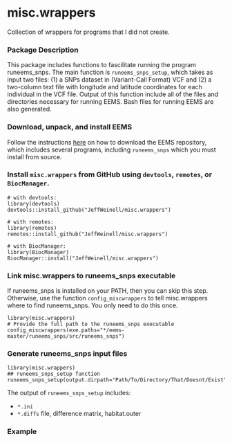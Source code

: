 # misc.wrappers
 Collection of wrappers for programs that I did not create.

### Package Description
This package includes functions to fascilitate running the program runeems_snps. The main function is ```runeems_snps_setup```, which takes as input two files: (1) a SNPs dataset in (Variant-Call Format) VCF and (2) a two-column text file with longitude and latitude coordinates for each individual in the VCF file. Output of this function include all of the files and directories necessary for running EEMS. Bash files for running EEMS are also generated.

### Download, unpack, and install EEMS
Follow the instructions [here](https://github.com/dipetkov/eems) on how to download the EEMS repository, which includes several programs, including ```runeems_snps``` which you must install from source.

### Install ```misc.wrappers``` from GitHub using ```devtools```, ```remotes```, or ```BiocManager```.
```
# with devtools:
library(devtools)
devtools::install_github("JeffWeinell/misc.wrappers")

# with remotes:
library(remotes)
remotes::install_github("JeffWeinell/misc.wrappers")

# with BiocManager:
library(BiocManager)
BiocManager::install("JeffWeinell/misc.wrappers")
```

### Link misc.wrappers to runeems_snps executable
If runeems_snps is installed on your PATH, then you can skip this step. Otherwise, use the function ```config_miscwrappers``` to tell misc.wrappers where to find runeems_snps. You only need to do this once.
```
library(misc.wrappers)
# Provide the full path to the runeems_snps executable
config_miscwrappers(exe.paths="*/eems-master/runeems_snps/src/runeems_snps")
```

### Generate runeems_snps input files
```
library(misc.wrappers)
## runeems_snps_setup function
runeems_snps_setup(output.dirpath="Path/To/Directory/That/Doesnt/Exist",data="Path/To/SNP/file.vcf",coord="Path/To/LonLat/of/Individuals/file.txt")
```

The output of ```runeems_snps_setup``` includes:

  - `*.ini`
  - `*.diffs` file, difference matrix, habitat.outer 

### Example 










